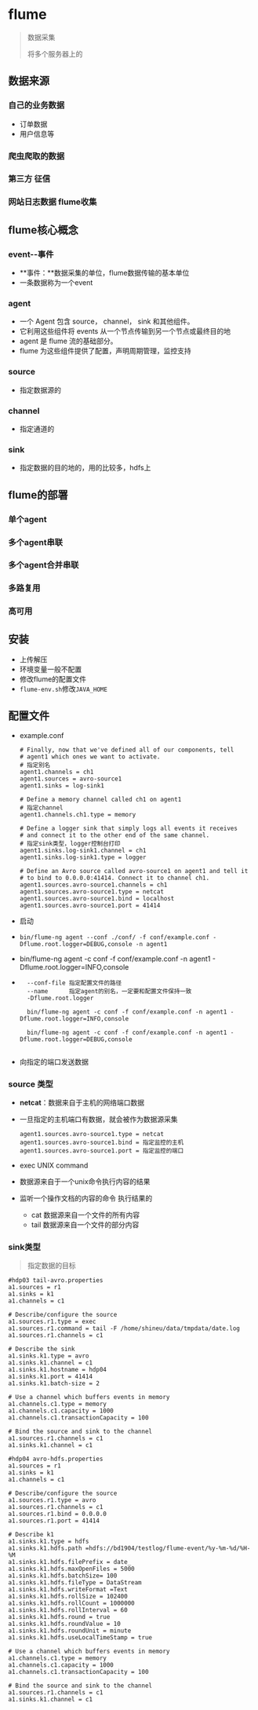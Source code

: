 # flume

> 数据采集
>
> 将多个服务器上的

## 数据来源

### 自己的业务数据

- 订单数据
- 用户信息等

### 爬虫爬取的数据

### 第三方 征信

### 网站日志数据 flume收集



## flume核心概念

### event--事件

- **事件：**数据采集的单位，flume数据传输的基本单位
- 一条数据称为一个event



### agent

- 一个 Agent 包含 source， channel， sink 和其他组件。
- 它利用这些组件将 events 从一个节点传输到另一个节点或最终目的地
- agent 是 flume 流的基础部分。
- flume 为这些组件提供了配置，声明周期管理，监控支持

### source

- 指定数据源的

### channel

- 指定通道的

### sink

- 指定数据的目的地的，用的比较多，hdfs上



## flume的部署

### 单个agent

### 多个agent串联

### 多个agent合并串联

### 多路复用

### 高可用





## 安装

- 上传解压
- 环境变量一般不配置
- 修改flume的配置文件
- `flume-env.sh`修改`JAVA_HOME`



## 配置文件

- example.conf

    ```properties
    # Finally, now that we've defined all of our components, tell
    # agent1 which ones we want to activate.
    # 指定别名
    agent1.channels = ch1
    agent1.sources = avro-source1
    agent1.sinks = log-sink1
    
    # Define a memory channel called ch1 on agent1
    # 指定channel
    agent1.channels.ch1.type = memory
     
    # Define a logger sink that simply logs all events it receives
    # and connect it to the other end of the same channel.
    # 指定sink类型，logger控制台打印
    agent1.sinks.log-sink1.channel = ch1
    agent1.sinks.log-sink1.type = logger
     
    # Define an Avro source called avro-source1 on agent1 and tell it
    # to bind to 0.0.0.0:41414. Connect it to channel ch1.
    agent1.sources.avro-source1.channels = ch1
    agent1.sources.avro-source1.type = netcat
    agent1.sources.avro-source1.bind = localhost
    agent1.sources.avro-source1.port = 41414
    ```

- 启动

- `bin/flume-ng agent --conf ./conf/ -f conf/example.conf -Dflume.root.logger=DEBUG,console -n agent1`

- bin/flume-ng agent -c conf -f conf/example.conf -n agent1 -
    Dflume.root.logger=INFO,console

- ```shell
    --conf-file	指定配置文件的路径
    --name		指定agent的别名，一定要和配置文件保持一致
    -Dflume.root.logger
    
    bin/flume-ng agent -c conf -f conf/example.conf -n agent1 -Dflume.root.logger=INFO,console
    
    bin/flume-ng agent -c conf -f conf/example.conf -n agent1 - Dflume.root.logger=DEBUG,console
    
    ```



- 向指定的端口发送数据



### source 类型

- **netcat**：数据来自于主机的网络端口数据

- 一旦指定的主机端口有数据，就会被作为数据源采集

    ```properties
    agent1.sources.avro-source1.type = netcat
    agent1.sources.avro-source1.bind = 指定监控的主机
    agent1.sources.avro-source1.port = 指定监控的端口
    ```

    

- exec UNIX command

- 数据源来自于一个unix命令执行内容的结果

- 监听一个操作文档的内容的命令 执行结果的

    - cat	数据源来自一个文件的所有内容
    - tail    数据源来自一个文件的部分内容



### sink类型

> 指定数据的目标

```properties
#hdp03 tail-avro.properties
a1.sources = r1
a1.sinks = k1
a1.channels = c1

# Describe/configure the source
a1.sources.r1.type = exec
a1.sources.r1.command = tail -F /home/shineu/data/tmpdata/date.log
a1.sources.r1.channels = c1

# Describe the sink
a1.sinks.k1.type = avro
a1.sinks.k1.channel = c1
a1.sinks.k1.hostname = hdp04
a1.sinks.k1.port = 41414
a1.sinks.k1.batch-size = 2

# Use a channel which buffers events in memory
a1.channels.c1.type = memory
a1.channels.c1.capacity = 1000
a1.channels.c1.transactionCapacity = 100

# Bind the source and sink to the channel
a1.sources.r1.channels = c1
a1.sinks.k1.channel = c1
```

```properties
#hdp04 avro-hdfs.properties
a1.sources = r1
a1.sinks = k1
a1.channels = c1

# Describe/configure the source
a1.sources.r1.type = avro
a1.sources.r1.channels = c1
a1.sources.r1.bind = 0.0.0.0
a1.sources.r1.port = 41414

# Describe k1
a1.sinks.k1.type = hdfs
a1.sinks.k1.hdfs.path =hdfs://bd1904/testlog/flume-event/%y-%m-%d/%H-%M
a1.sinks.k1.hdfs.filePrefix = date_
a1.sinks.k1.hdfs.maxOpenFiles = 5000
a1.sinks.k1.hdfs.batchSize= 100
a1.sinks.k1.hdfs.fileType = DataStream
a1.sinks.k1.hdfs.writeFormat =Text
a1.sinks.k1.hdfs.rollSize = 102400
a1.sinks.k1.hdfs.rollCount = 1000000
a1.sinks.k1.hdfs.rollInterval = 60
a1.sinks.k1.hdfs.round = true
a1.sinks.k1.hdfs.roundValue = 10
a1.sinks.k1.hdfs.roundUnit = minute
a1.sinks.k1.hdfs.useLocalTimeStamp = true

# Use a channel which buffers events in memory
a1.channels.c1.type = memory
a1.channels.c1.capacity = 1000
a1.channels.c1.transactionCapacity = 100

# Bind the source and sink to the channel
a1.sources.r1.channels = c1
a1.sinks.k1.channel = c1
```

